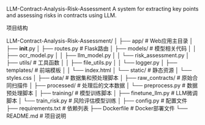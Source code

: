 LLM-Contract-Analysis-Risk-Assessment
A system for extracting key points and assessing risks in contracts using LLM.

项目结构

LLM-Contract-Analysis-Risk-Assessment/
│
├── app/                  # Web应用主目录
│   ├── __init__.py
│   ├── routes.py         # Flask路由
│   ├── models/           # 模型相关代码
│   │   ├── ocr_model.py
│   │   ├── llm_model.py
│   │   └── risk_assessment.py
│   ├── utils/            # 工具函数
│   │   ├── file_utils.py
│   │   └── logger.py
│   ├── templates/        # 前端模板
│   │   └── index.html
│   └── static/           # 静态资源
│       └── styles.css
│
├── data/                 # 数据集和预处理脚本
│   ├── raw_contracts/    # 原始合同扫描件
│   ├── processed/        # 处理后的文本数据
│   └── preprocess.py     # 数据预处理脚本
│
├── training/             # 模型训练脚本
│   ├── finetune_llm.py   # LLM微调脚本
│   └── train_risk.py     # 风险评估模型训练
│
├── config.py             # 配置文件
├── requirements.txt      # 依赖列表
├── Dockerfile            # Docker部署文件
└── README.md             # 项目说明